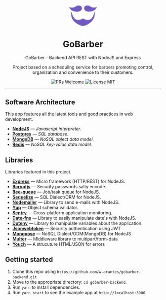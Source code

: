 <h1 align="center">
<br>
  <img src="src/assets/images/logo-interna.svg" alt="GoBarber" width="90">
<br>
<br>
GoBarber
</h1>

<p align="center">GoBarber - Backend API REST with NodeJS and Express</p>
<p align="center">Project based on a scheduling service for barbers promoting control, organization and convenience to their customers.</p>

<p align="center">
  <a href="http://makeapullrequest.com">
    <img src="https://img.shields.io/badge/PRs-welcome-brightgreen.svg?style=flat-square" alt="PRs Welcome">
  </a>
  <a href="https://opensource.org/licenses/MIT">
    <img src="https://img.shields.io/badge/license-MIT-blue.svg?style=flat-square" alt="License MIT">
  </a>
</p>

<hr />

## **Software Architecture**

This app features all the latest tools and good practices in web development.

- [**NodeJS**](https://nodejs.org/en/) — *Javascript interpreter.*
- [**Postgres**](https://www.postgresql.org/) — *SQL database.*
- [**MongoDB**](https://www.mongodb.com/) — *NoSQL object data model.*
- [**Redis**](https://redis.io/) — *NoSQL key-value data model.*

## **Libraries**

Libraries featured in this project.

- [**Express**](https://expressjs.com/pt-br/) — Micro framework (HTTP/REST) for NodeJS.
- [**Bcryptjs**](https://www.npmjs.com/package/bcryptjs) — Security passwords salty encode.
- [**Bee-queue**](https://github.com/bee-queue/bee-queue) — Job/task queue for NodeJS.
- [**Sequelize**](https://sequelize.org/) — SQL Dialect/ORM for NodeJS.
- [**Nodemailer**](https://nodemailer.com/about/) — Library to send e-mails with NodeJS.
- [**Yup**](https://github.com/jquense/yup) — Object schema validator.
- [**Sentry**](https://sentry.io/) — Cross-platform application monitoring.
- [**Date-fns**](https://date-fns.org/) — Library to easily manipulate date's with NodeJS.
- [**Dotenv**](https://www.npmjs.com/package/dotenv) — Library to manipulate variables about the application.
- [**Jsonwebtoken**](https://www.npmjs.com/package/jsonwebtoken) — Security authentication using JWT
- [**Mongoose**](https://www.npmjs.com/package/mongoose) — NoSQL Dialect/ODM(MongoDB) for NodeJS
- [**Multer**](https://www.npmjs.com/package/multer) — Middleware library to multipart/form-data
- [**Youch**](https://www.npmjs.com/package/youch) — A strucuture HTML/JSON for errors

## Getting started

1. Clone this repo using `https://github.com/w-arantes/gobarber-backend.git`
2. Move to the appropriate directory: `cd gobarber-backend`.<br />
3. Run `yarn` to install dependencies.<br />
4. Run `yarn start` to see the example app at `http://localhost:3000`.

